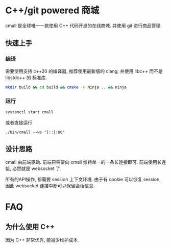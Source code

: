 
# C++/git powered 商城

cmall 是全球唯一一款使用 C++ 代码开发的在线商城. 并使用 git 进行商品管理.

## 快速上手
### 编译

需要使用支持 c++20 的编译器, 推荐使用最新版的 clang, 并使用 libc++ 而不是 libstdc++ 的 标准库.

```bash
mkdir build && cd build && cmake -G Ninja .. && ninja
```

### 运行

```bash
systemctl start cmall
```

或者直接运行

```
./bin/cmall --ws "[::]:80"
```

## 设计思路

cmall 由前端驱动. 前端只需要向 cmall 维持单一的一条长连接即可. 前端使用长连接, 必然就是 websocket 了.

所有的API操作, 都需要 session 上下文环境. 由于有 cookie 可以恢复 session, 因此 websocket 连接中断可以保留会话信息.

# FAQ

## 为什么使用 C++

因为 C++ 非常优秀, 能减少维护成本.

